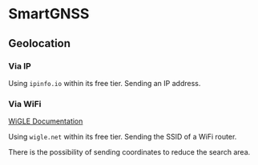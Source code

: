 # SmartGNSS

## Geolocation
### Via IP
Using `ipinfo.io` within its free tier. Sending an IP address.

### Via WiFi
[WiGLE Documentation](https://api.wigle.net/swagger#/) 

Using `wigle.net` within its free tier. Sending the SSID of a WiFi
router.

There is the possibility of sending coordinates to reduce the search
area.
